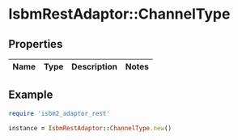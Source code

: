 # IsbmRestAdaptor::ChannelType

## Properties

| Name | Type | Description | Notes |
| ---- | ---- | ----------- | ----- |

## Example

```ruby
require 'isbm2_adaptor_rest'

instance = IsbmRestAdaptor::ChannelType.new()
```

